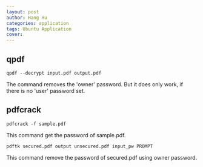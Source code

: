 ```yaml
---
layout: post
author: Hang Hu
categories: application
tags: Ubuntu Application 
cover: 
---
```


## qpdf

```
qpdf --decrypt input.pdf output.pdf
``` 

The command removes the 'owner' password. But it does only work, if there is no 'user' password set.

## pdfcrack

```
pdfcrack -f sample.pdf
```

This command get the password of sample.pdf.

```
pdftk secured.pdf output unsecured.pdf input_pw PROMPT 
```

This command remove the password of secured.pdf using owner password.
